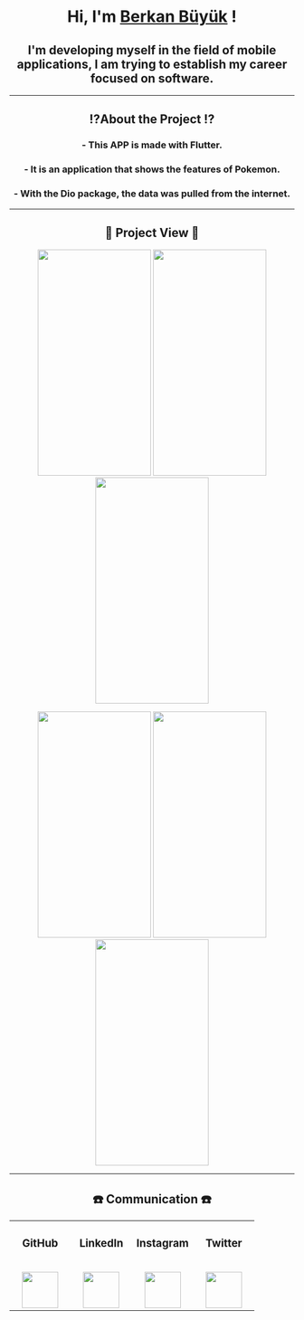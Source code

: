 <h1 align="center">Hi, I'm <a href="https://github.com/berkanbuyuk" target="_blank">Berkan Büyük</a> !</h1>
<h2 align="center">I'm developing myself in the field of mobile applications, I am trying to establish my career focused on software.</h2>

--- 

<h2 align="center">⁉️About the Project ⁉️</h2>

<h3 align="center">- This APP is made with Flutter.</h3>
<h3 align="center">- It is an application that shows the features of Pokemon.</h3>
<h3 align="center">- With the Dio package, the data was pulled from the internet.</h3>

---

<h2 align="center">👀 Project View 👀</h2>
<p align="center">
  <img src="https://user-images.githubusercontent.com/82314218/146680463-1a2cde91-3231-46ee-8e48-fc4e47ff9994.png" width="200" height="400" />
  <img src="https://user-images.githubusercontent.com/82314218/146680487-455e7773-a210-4066-ab9c-77a82036038b.png" width="200" height="400" />
  <img src="https://user-images.githubusercontent.com/82314218/146680495-23ca3c16-00df-4ada-9dcd-65c4d0c9fe4d.png" width="200" height="400" />
</p>
<p align="center">
  <img src="https://user-images.githubusercontent.com/82314218/146680503-7649de6a-687d-48fa-85e8-8518f9f01d74.png" width="200" height="400" />
  <img src="https://user-images.githubusercontent.com/82314218/146680516-45c9a75d-a0f3-4444-89ee-d139c7dc5628.png" width="200" height="400" />
  <img src="https://user-images.githubusercontent.com/82314218/146680532-82264a44-b9b5-464e-9b05-ea5d6eef511c.png" width="200" height="400" />
</p>

---

<h2 align="center">☎️ Communication ☎️</h2>

<table align="center">
  <tbody>
    <tr valign="top">
      <td width="25%" align="center">
        <h3>GitHub</h3><br>
       <a href='https://github.com/BerkanBuyuk'> <img height="64px" src="https://cdn.jsdelivr.net/npm/simple-icons@3.0.1/icons/github.svg"> </a>
      </td>
      <td width="25%" align="center">
        <h3>LinkedIn</h3><br>
       <a href='https://www.linkedin.com/in/berkanbuyuk/'> <img height="64px" src="https://cdn.jsdelivr.net/npm/simple-icons@3.0.1/icons/linkedin.svg"> </a>
      </td>
      <td width="25%" align="center">
        <h3>Instagram</h3><br>
       <a href='https://www.instagram.com/brknbyk/'> <img height="64px" src="https://cdn.jsdelivr.net/npm/simple-icons@3.0.1/icons/instagram.svg"> </a>
      </td>
      <td width="25%" align="center">
        <h3>Twitter</h3><br>
       <a href='https://twitter.com/brknbyk'> <img height="64px" src="https://cdn.jsdelivr.net/npm/simple-icons@3.0.1/icons/twitter.svg"> </a>
      </td>
    </tr>
  </tbody>
</table>
